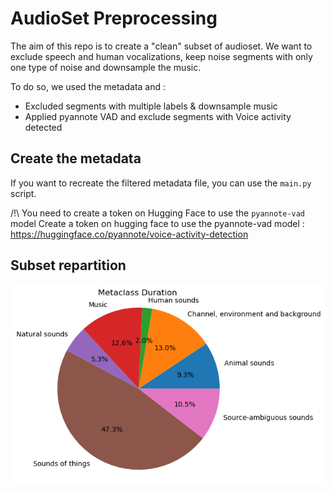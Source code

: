 # AudioSet Preprocessing

The aim of this repo is to create a "clean" subset of audioset.
We want to exclude speech and human vocalizations, keep noise segments
with only one type of noise and downsample the music.

To do so, we used the metadata and :
- Excluded segments with multiple labels & downsample music
- Applied pyannote VAD and exclude segments with Voice activity detected


## Create the metadata

If you want to recreate the filtered metadata file, you can use the `main.py` script.

/!\ You need to create a token on Hugging Face to use the `pyannote-vad` model
Create a token on hugging face to use the pyannote-vad model  : https://huggingface.co/pyannote/voice-activity-detection

## Subset repartition

![Audioset](figues/../figures/metaclass_duration.png)
